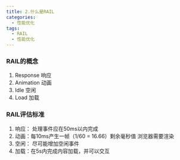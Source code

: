 ```yaml
---
title: 2.什么是RAIL
categories: 
  - 性能优化
tags: 
  - RAIL
  - 性能优化
---
```

### RAIL的概念

1. Response 响应
2. Animation 动画
3. Idle 空闲
4. Load 加载

### RAIL评估标准

1. 响应： 处理事件应在50ms以内完成
2. 动画：每10ms产生一帧（1/60 = 16.66）剩余毫秒值 浏览器需要渲染
3. 空闲： 尽可能增加空闲事件
4. 加载：在5s内完成内容加载，并可以交互
